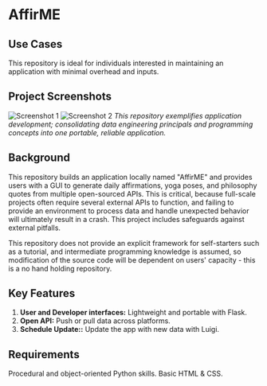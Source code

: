 # AffirME

## Use Cases
This repository is ideal for individuals interested in maintaining an application with minimal overhead and inputs.


## Project Screenshots
![Screenshot 1](https://github.com/rickyringler/AffirME/assets/135162902/02c5ca1f-0c2d-4bc9-937d-ff8e4ad76418)
![Screenshot 2](https://github.com/rickyringler/AffirME/assets/135162902/3398ae4f-ba94-40cf-9f60-6b603d0f8c96)
*This repository exemplifies application development; consolidating data engineering principals and programming concepts into one portable, reliable application.*

## Background
This repository builds an application locally named "AffirME" and provides users with a GUI to generate daily affirmations, yoga poses, and philosophy quotes from multiple open-sourced APIs. This is critical, because full-scale projects often require several external APIs to function, and failing to provide an environment to process data and handle unexpected behavior will ultimately result in a crash. This project includes safeguards against external pitfalls.

This repository does not provide an explicit framework for self-starters such as a tutorial, and intermediate programming knowledge is assumed, so modification of the source code will be dependent on users' capacity - this is a no hand holding repository.

## Key Features

1. **User and Developer interfaces:** Lightweight and portable with Flask.
2. **Open API:** Push or pull data across platforms.
3. **Schedule Update::** Update the app with new data with Luigi.

## Requirements

Procedural and object-oriented Python skills.
Basic HTML & CSS.

